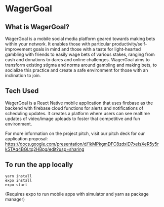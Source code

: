 <h1> WagerGoal </h1>
<h2> What is WagerGoal?</h2>
WagerGoal is a mobile social media platform geared towards making bets within your network. It enables those with particular productivity/self-improvement goals in mind and those with a taste for light-hearted gambling with friends to easily wage bets of various stakes, ranging from cash and donations to dares and online challenges.
WagerGoal aims to transform existing stigma and norms around gambling and making bets, to socialize this practice and create a safe environment for those with an inclination to join.

<h2> Tech Used</h2>
WagerGoal is a React Native mobile application that uses firebase as the backend with firebase cloud functions for alerts and notifications of scheduling updates. It creates a platform where users can see realtime updates of video/image uploads to foster that competitive and fun environment.

For more information on the project pitch, visit our pitch deck for our application proposal: 
https://docs.google.com/presentation/d/1kMPkgmDFC8zdxID7xeIsXeR5y5rk5TAq4BGLtq2HBpg/edit?usp=sharing

<h2>To run the app locally </h2> 

```
yarn install
expo install
expo start
```

(Requires expo to run mobile apps with simulator and yarn as package manager)
